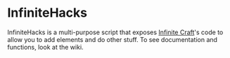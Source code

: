 # InfiniteHacks
InfiniteHacks is a multi-purpose script that exposes [Infinite Craft][ic]'s code to allow you to add elements and do other stuff.
To see documentation and functions, look at the wiki.

[ic]: https://neal.fun/infinite-craft
